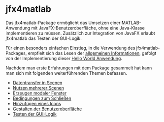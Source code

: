 # jfx4matlab
Das jfx4matlab-Package ermöglicht das Umsetzen einer MATLAB-Anwendung mit JavaFX-Benutzeroberfläche, ohne eine Java-Klasse implementieren zu müssen. Zusätzlich zur Integration von JavaFX erlaubt jfx4matlab das Testen der GUI-Logik.  

Für einen besonders einfachen Einstieg, in die Verwendung des jfx4matlab-Packages, empfielt sich das Lesen der  [allgemeinen Informationen](doc/GeneralInformation/GeneralInformation.md), gefolgt von der Implementierung dieser [Hello World Anwendung](doc/HelloWorld/HelloWorld.md).

Nachdem man erste Erfahrungen mit dem Package gesammelt hat kann man sich mit folgenden weiterführenden Themen befassen.
- [Datentransfer in Scenen](doc/Datatransfer/Datatransfer.md)
- [Nutzen mehrerer Scenen](doc/MultipleScenes/MultipleScenes.md)
- [Erzeugen modaler Fenster](doc/ModalStages/ModalStages.md)
- [Bedingungen zum Schließen](doc/PreCloseCheck/PreCloseCheck.md)
- [Hinzufügen eines Icons](doc/AddIcon/AddIcon.md)
- [Gestalten der Benutzeroberfläche](doc/StyleGui/StyleGui.md)
- [Testen der GUI-Logik](doc/TestGuiLogic/TestGuiLogic.md)
